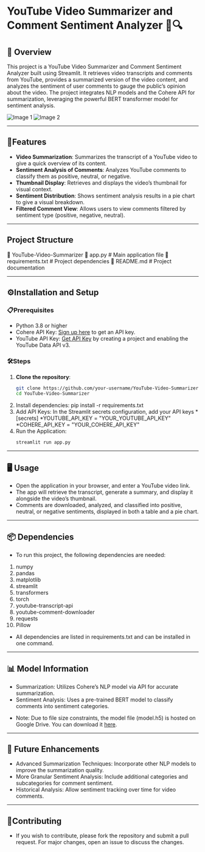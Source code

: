 # YouTube Video Summarizer and Comment Sentiment Analyzer 📝🔍

##  🌟 Overview
This project is a YouTube Video Summarizer and Comment Sentiment Analyzer built using Streamlit. It retrieves video transcripts and comments from YouTube, provides a summarized version of the video content, and analyzes the sentiment of user comments to gauge the public’s opinion about the video. The project integrates NLP models and the Cohere API for summarization, leveraging the powerful BERT transformer model for sentiment analysis.

![Image 1](https://drive.google.com/uc?export=view&id=1Hlfq15gNgn2M_srqxew-ZD4w4g4WvDQR)
![Image 2](https://drive.google.com/uc?export=view&id=1W8REBWAwyqKUtmmPa7XX-zgXcFXT7npT)

---

## 🚀Features
- **Video Summarization**: Summarizes the transcript of a YouTube video to give a quick overview of its content.
- **Sentiment Analysis of Comments**: Analyzes YouTube comments to classify them as positive, neutral, or negative.
- **Thumbnail Display**: Retrieves and displays the video’s thumbnail for visual context.
- **Sentiment Distribution**: Shows sentiment analysis results in a pie chart to give a visual breakdown.
- **Filtered Comment View**: Allows users to view comments filtered by sentiment type (positive, negative, neutral).

---

## Project Structure
📂 YouTube-Video-Summarizer
📄 app.py # Main application file 
📄 requirements.txt # Project dependencies 
📄 README.md # Project documentation

---

## ⚙️Installation and Setup

### 📋Prerequisites
- Python 3.8 or higher
- Cohere API Key: [Sign up here](https://cohere.ai/) to get an API key.
- YouTube API Key: [Get API Key](https://console.developers.google.com/) by creating a project and enabling the YouTube Data API v3.

### 🛠Steps
1. **Clone the repository**:
   ```bash
   git clone https://github.com/your-username/YouTube-Video-Summarizer.git
   cd YouTube-Video-Summarizer
2. Install dependencies:
   pip install -r requirements.txt
3. Add API Keys:
  In the Streamlit secrets configuration, add your API keys
   *[secrets]
    *YOUTUBE_API_KEY = "YOUR_YOUTUBE_API_KEY"
    *COHERE_API_KEY = "YOUR_COHERE_API_KEY"
4. Run the Application:
   ```bash
   streamlit run app.py

---

## 🖥 Usage
- Open the application in your browser, and enter a YouTube video link.
- The app will retrieve the transcript, generate a summary, and display it alongside the video’s thumbnail.
- Comments are downloaded, analyzed, and classified into positive, neutral, or negative sentiments, displayed in both a table and a pie chart.

---

## 📦 Dependencies
- To run this project, the following dependencies are needed:

1. numpy
2. pandas
3. matplotlib
4. streamlit
5. transformers
6. torch
7. youtube-transcript-api
8. youtube-comment-downloader
9. requests
10. Pillow
- All dependencies are listed in requirements.txt and can be installed in one command.

---

## 📊 Model Information
- Summarization: Utilizes Cohere’s NLP model via API for accurate summarization.
- Sentiment Analysis: Uses a pre-trained BERT model to classify comments into sentiment categories.
* Note: Due to file size constraints, the model file (model.h5) is hosted on Google Drive. You can download it [here](https://drive.google.com/drive/folders/1ywtPTyhhMRKBXxIVJNL_p8BFbk8D3czT?usp=sharing).

---

## 🔮 Future Enhancements
- Advanced Summarization Techniques: Incorporate other NLP models to improve the summarization quality.
- More Granular Sentiment Analysis: Include additional categories and subcategories for comment sentiment.
- Historical Analysis: Allow sentiment tracking over time for video comments.

---

## 🤝Contributing
- If you wish to contribute, please fork the repository and submit a pull request. For major changes, open an issue to discuss the changes.



